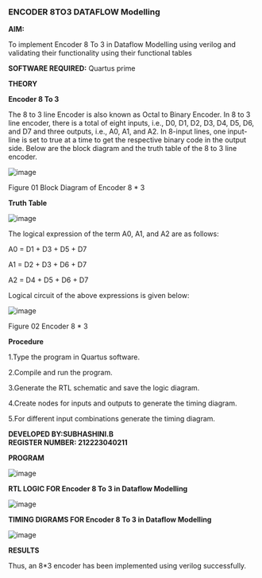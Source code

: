 ### ENCODER 8TO3 DATAFLOW Modelling

**AIM:**

To implement  Encoder 8 To 3 in Dataflow Modelling using verilog and validating their functionality using their functional tables

**SOFTWARE REQUIRED:** Quartus prime

**THEORY**

**Encoder 8 To 3**

The 8 to 3 line Encoder is also known as Octal to Binary Encoder. In 8 to 3 line encoder, there is a total of eight inputs, i.e., D0, D1, D2, D3, D4, D5, D6, and D7 and three outputs, i.e., A0, A1, and A2. In 8-input lines, one input-line is set to true at a time to get the respective binary code in the output side. Below are the block diagram and the truth table of the 8 to 3 line encoder.

![image](https://github.com/naavaneetha/ENCODER8TO3DATAFLOW/assets/154305477/0bc242c1-eb9e-4c47-afe5-30428470efc3)

Figure 01  Block Diagram of Encoder 8 * 3

**Truth Table**

![image](https://github.com/naavaneetha/ENCODER8TO3DATAFLOW/assets/154305477/35496b14-ae6e-4cd1-9abd-d6736b576575)

The logical expression of the term A0, A1, and A2 are as follows:

A0 = D1 + D3 + D5 + D7

A1 = D2 + D3 + D6 + D7

A2 = D4 + D5 + D6 + D7

Logical circuit of the above expressions is given below:

![image](https://github.com/naavaneetha/ENCODER8TO3DATAFLOW/assets/154305477/95acaee6-c873-4c75-89eb-ef09fb158053)

Figure 02  Encoder 8 * 3

**Procedure**

1.Type the program in Quartus software.

2.Compile and run the program.

3.Generate the RTL schematic and save the logic diagram.

4.Create nodes for inputs and outputs to generate the timing diagram.

5.For different input combinations generate the timing diagram.

**DEVELOPED BY:SUBHASHINI.B**  
**REGISTER NUMBER: 212223040211**


**PROGRAM**

![image](https://github.com/subha-shinibalasubramanian/ENCODER8TO3DATAFLOW/assets/164154478/5b8ae5bf-5ec7-415b-b5c8-42e5b5bdd770)

**RTL LOGIC FOR Encoder 8 To 3 in Dataflow Modelling**

![image](https://github.com/subha-shinibalasubramanian/ENCODER8TO3DATAFLOW/assets/164154478/e10b3375-255e-4346-a99a-978848475acf)


**TIMING DIGRAMS FOR Encoder 8 To 3 in Dataflow Modelling**

![image](https://github.com/subha-shinibalasubramanian/ENCODER8TO3DATAFLOW/assets/164154478/cb62e69b-8240-4854-b1d2-8513fea1162a)


**RESULTS**


Thus, an 8*3 encoder has been implemented using verilog successfully.





